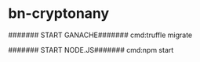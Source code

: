 # bn-cryptonany

####### START GANACHE#######
  cmd:truffle migrate
 
####### START NODE.JS#######
  cmd:npm start
